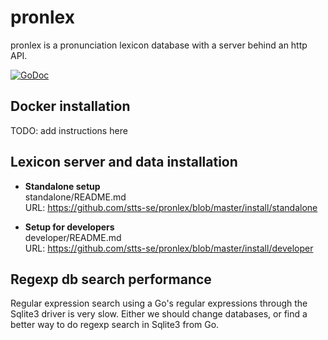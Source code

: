 # pronlex
pronlex is a pronunciation lexicon database with a server behind an http API.

[![GoDoc](https://godoc.org/github.com/stts-se/pronlex?status.svg)](https://godoc.org/github.com/stts-se/pronlex)


## Docker installation

TODO: add instructions here


## Lexicon server and data installation

* **Standalone setup**    
standalone/README.md   
URL: https://github.com/stts-se/pronlex/blob/master/install/standalone

* **Setup for developers**    
developer/README.md   
URL: https://github.com/stts-se/pronlex/blob/master/install/developer



## Regexp db search performance

Regular expression search using a Go's regular expressions through the Sqlite3 driver is very slow. Either we should change databases, or find a better way to do regexp search in Sqlite3 from Go.


